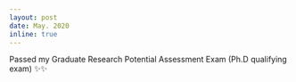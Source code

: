 ```yaml
---
layout: post
date: May. 2020 
inline: true
---
```


Passed my Graduate Research Potential Assessment Exam (Ph.D qualifying exam) :sparkles::sparkles:
